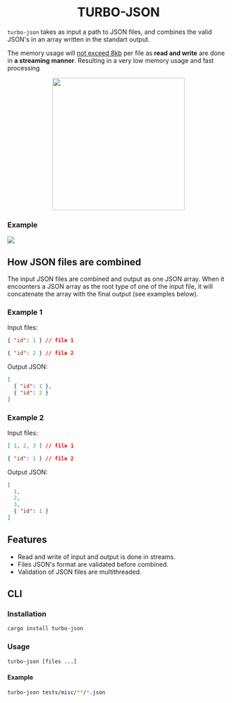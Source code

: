 
<h1 align="center">TURBO-JSON</h1>

`turbo-json` takes as input a path to JSON files, and combines the valid JSON's in an array written in the standart output.

The memory usage will [not exceed 8kb](https://doc.rust-lang.org/stable/std/io/struct.BufReader.html#method.new) per file as **read and write** are done in **a streaming manner**. Resulting in a very low memory usage and fast processing

<p align="center">
<img src="https://github.com/bidoubiwa/turbo-json/raw/main/assets/boat.png" width=300 />
</p>

### Example

![](https://github.com/bidoubiwa/turbo-json/raw/main/assets/json_combining.gif)


## How JSON files are combined

The input JSON files are combined and output as one JSON array.
When it encounters a JSON array as the root type of one of the input file, it will concatenate the array with the final output (see examples below).

### Example 1

Input files:
```json
{ "id": 1 } // file 1
```
```json
{ "id": 2 } // file 2
```

Output JSON:
```json
[
  { "id": 1 },
  { "id": 2 }
]
```

### Example 2

Input files:
```json
[ 1, 2, 3 ] // file 1
```

```json
{ "id": 1 } // file 2
```

Output JSON:
```json
[
  1,
  2,
  3,
  { "id": 1 }
]
```


## Features

- Read and write of input and output is done in streams.
- Files JSON's format are validated before combined.
- Validation of JSON files are multithreaded.


## CLI

### Installation

```bash
cargo install turbo-json
```

### Usage

```bash
turbo-json [files ...]
```

#### Example
```bash
turbo-json tests/misc/**/*.json
```

